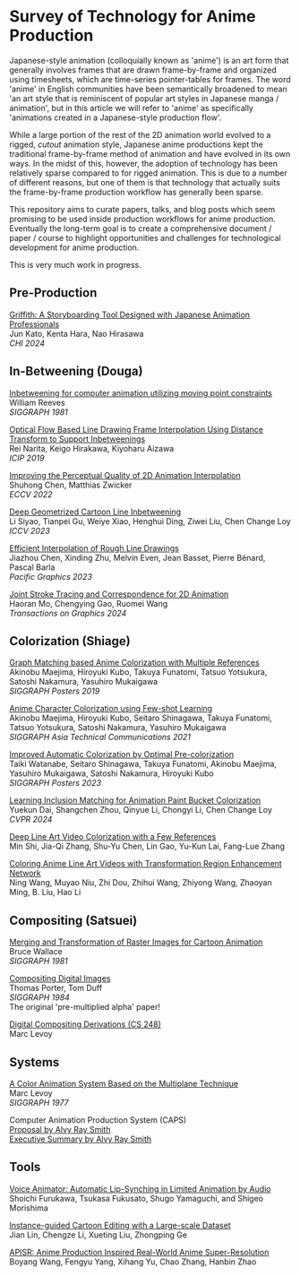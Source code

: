 # Survey of Technology for Anime Production

Japanese-style animation (colloquially known as 'anime') is an art form that generally involves frames that are drawn frame-by-frame and organized using timesheets, which are time-series pointer-tables for frames. The word 'anime' in English communities have been semantically broadened to mean 'an art style that is reminiscent of popular art styles in Japanese manga / animation', but in this article we will refer to 'anime' as specifically 'animations created in a Japanese-style production flow'. 

While a large portion of the rest of the 2D animation world evolved to a rigged, _cutout_ animation style, Japanese anime productions kept the traditional frame-by-frame method of animation and have evolved in its own ways. In the midst of this, however, the adoption of technology has been relatively sparse compared to for rigged animation. This is due to a number of different reasons, but one of them is that technology that actually suits the frame-by-frame production workflow has generally been sparse.

This repository aims to curate papers, talks, and blog posts which seem promising to be used inside production workflows for anime production. Eventually the long-term goal is to create a comprehensive document / paper / course to highlight opportunities and challenges for technological development for anime production.

This is very much work in progress.

## Pre-Production

[Griffith: A Storyboarding Tool Designed with Japanese Animation Professionals](https://research.archinc.jp/en/griffith/)\
Jun Kato, Kenta Hara, Nao Hirasawa\
_CHI 2024_

## In-Betweening (Douga)

[Inbetweening for computer animation utilizing moving point constraints](https://history.siggraph.org/learning/inbetweening-for-computer-animation-utilizing-moving-point-constraints-by-baecker-miller-and-reeves/)\
William Reeves\
_SIGGRAPH 1981_

[Optical Flow Based Line Drawing Frame Interpolation Using Distance Transform to Support Inbetweenings](https://ieeexplore.ieee.org/document/8803506)\
Rei Narita, Keigo Hirakawa, Kiyoharu Aizawa\
_ICIP 2019_

[Improving the Perceptual Quality of 2D Animation Interpolation](https://arxiv.org/abs/2111.12792)\
Shuhong Chen, Matthias Zwicker\
_ECCV 2022_

[Deep Geometrized Cartoon Line Inbetweening](https://github.com/lisiyao21/AnimeInbet)\
Li Siyao, Tianpei Gu, Weiye Xiao, Henghui Ding, Ziwei Liu, Chen Change Loy\
_ICCV 2023_

[Efficient Interpolation of Rough Line Drawings](https://inria.hal.science/hal-04202841)\
Jiazhou Chen, Xinding Zhu, Melvin Even, Jean Basset, Pierre Bénard, Pascal Barla\
_Pacific Graphics 2023_

[Joint Stroke Tracing and Correspondence for 2D Animation](https://dl.acm.org/doi/10.1145/3649890)\
Haoran Mo, Chengying Gao, Ruomei Wang\
_Transactions on Graphics 2024_

## Colorization (Shiage)

[Graph Matching based Anime Colorization with Multiple References](https://dl.acm.org/doi/abs/10.1145/3306214.3338560)\
Akinobu Maejima, Hiroyuki Kubo, Takuya Funatomi, Tatsuo Yotsukura, Satoshi Nakamura, Yasuhiro Mukaigawa\
_SIGGRAPH Posters 2019_

[Anime Character Colorization using Few-shot Learning](https://dl.acm.org/doi/10.1145/3478512.3488604)\
Akinobu Maejima, Hiroyuki Kubo, Seitaro Shinagawa, Takuya Funatomi, Tatsuo Yotsukura, Satoshi Nakamura, Yasuhiro Mukaigawa\
_SIGGRAPH Asia Technical Communications 2021_

[Improved Automatic Colorization by Optimal Pre-colorization](https://dl.acm.org/doi/abs/10.1145/3588028.3603669)\
Taiki Watanabe, Seitaro Shinagawa, Takuya Funatomi, Akinobu Maejima, Yasuhiro Mukaigawa, Satoshi Nakamura, Hiroyuki Kubo\
_SIGGRAPH Posters 2023_

[Learning Inclusion Matching for Animation Paint Bucket Colorization](https://github.com/ykdai/BasicPBC)\
Yuekun Dai, Shangchen Zhou, Qinyue Li, Chongyi Li, Chen Change Loy\
_CVPR 2024_

[Deep Line Art Video Colorization with a Few References](https://arxiv.org/abs/2003.10685)\
Min Shi, Jia-Qi Zhang, Shu-Yu Chen, Lin Gao, Yu-Kun Lai, Fang-Lue Zhang

[Coloring Anime Line Art Videos with Transformation Region Enhancement Network
](https://dl.acm.org/doi/abs/10.1016/j.patcog.2023.109562)\
Ning Wang, Muyao Niu, Zhi Dou, Zhihui Wang, Zhiyong Wang, Zhaoyan Ming, B. Liu, Hao Li


## Compositing (Satsuei)

[Merging and Transformation of Raster Images for Cartoon Animation](https://graphics.stanford.edu/papers/merging-sig81/)\
Bruce Wallace\
_SIGGRAPH 1981_

[Compositing Digital Images](https://graphics.pixar.com/library/Compositing/)\
Thomas Porter, Tom Duff\
_SIGGRAPH 1984_\
The original 'pre-multiplied alpha' paper!

[Digital Compositing Derivations (CS 248)](https://graphics.stanford.edu/courses/cs248-01/comp/comp.html)\
Marc Levoy


## Systems

[A Color Animation System Based on the Multiplane Technique](https://graphics.stanford.edu/papers/multiplane/)\
Marc Levoy\
_SIGGRAPH 1977_

Computer Animation Production System (CAPS)\
[Proposal by Alvy Ray Smith](http://alvyray.com/DigitalLight/CAPS_Proposal_AlvyToDisney_30Jan85.pdf)\
[Executive Summary by Alvy Ray Smith](http://alvyray.com/DigitalLight/CAPS_ExecSummary_AlvyToPixar_4May86.pdf)



## Tools

[Voice Animator: Automatic Lip-Synching in Limited Animation by Audio](https://link.springer.com/chapter/10.1007/978-3-319-76270-8_12)\
Shoichi Furukawa, Tsukasa Fukusato, Shugo Yamaguchi, and Shigeo Morishima

[Instance-guided Cartoon Editing with a Large-scale Dataset](https://cartoonsegmentation.github.io)\
Jian Lin, Chengze Li, Xueting Liu, Zhongping Ge

[APISR: Anime Production Inspired Real-World Anime Super-Resolution](https://arxiv.org/abs/2403.01598)\
Boyang Wang, Fengyu Yang, Xihang Yu, Chao Zhang, Hanbin Zhao
